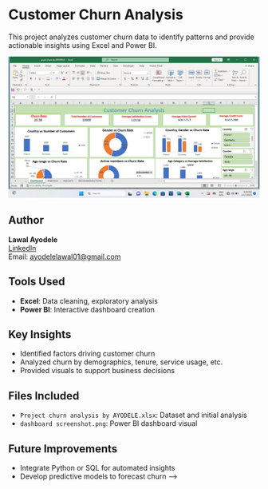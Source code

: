 # Customer Churn Analysis

This project analyzes customer churn data to identify patterns and provide actionable insights using Excel and Power BI.

![Dashboard Screenshot](dashboard%20screenshot.png)

## Author
**Lawal Ayodele**  
[LinkedIn](https://www.linkedin.com/in/ayodelelawal01)  
Email: ayodelelawal01@gmail.com

## Tools Used
- **Excel**: Data cleaning, exploratory analysis
- **Power BI**: Interactive dashboard creation

## Key Insights
- Identified factors driving customer churn
- Analyzed churn by demographics, tenure, service usage, etc.
- Provided visuals to support business decisions

## Files Included
- `Project churn analysis by AYODELE.xlsx`: Dataset and initial analysis
- `dashboard screenshot.png`: Power BI dashboard visual

## Future Improvements
- Integrate Python or SQL for automated insights
- Develop predictive models to forecast churn
-->
